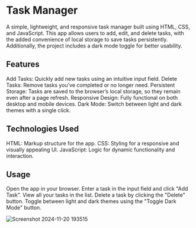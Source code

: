# Task Manager
A simple, lightweight, and responsive task manager built using HTML, CSS, and JavaScript. This app allows users to add, edit, and delete tasks, with the added 
convenience of local storage to save tasks persistently. Additionally, the project includes a dark mode toggle for better usability.

## Features
Add Tasks: Quickly add new tasks using an intuitive input field.
Delete Tasks: Remove tasks you’ve completed or no longer need.
Persistent Storage: Tasks are saved to the browser’s local storage, so they remain even after a page refresh.
Responsive Design: Fully functional on both desktop and mobile devices.
Dark Mode: Switch between light and dark themes with a single click.

## Technologies Used
HTML: Markup structure for the app.
CSS: Styling for a responsive and visually appealing UI.
JavaScript: Logic for dynamic functionality and interaction.

## Usage
Open the app in your browser.
Enter a task in the input field and click "Add Task".
View all your tasks in the list.
Delete a task by clicking the "Delete" button.
Toggle between light and dark themes using the "Toggle Dark Mode" button.

![Screenshot 2024-11-20 193515](https://github.com/user-attachments/assets/fd3f10f7-1f57-4918-8f6d-07a37e346cf8)
